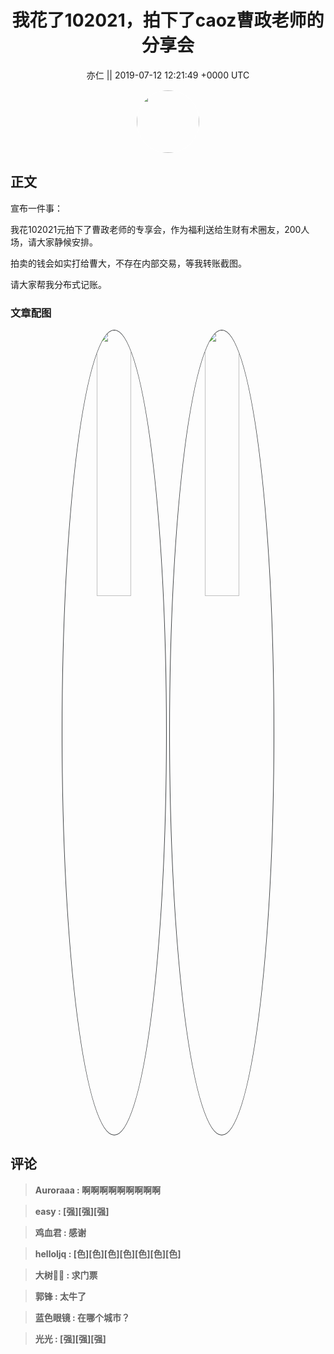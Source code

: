 <h1 align="center">我花了102021，拍下了caoz曹政老师的分享会</h1>




<p align="center">
    <a>亦仁 || 2019-07-12 12:21:49 &#43;0000 UTC</a>
</p>

<div align="center">
    <img src="https://images.zsxq.com/Fn3NQqCN8nuGF86yZPXSbEsl0mb3?e=1590940799&amp;token=kIxbL07-8jAj8w1n4s9zv64FuZZNEATmlU_Vm6zD:pfbNc8W3hS0oYG_hyXXh_rHMHuc=" width="100" height="100" style="border:1px solid;border-radius:50%; color:#ffffff"/>
</div>




## 正文

<div>
宣布一件事： 

我花102021元拍下了曹政老师的专享会，作为福利送给生财有术圈友，200人场，请大家静候安排。

拍卖的钱会如实打给曹大，不存在内部交易，等我转账截图。

请大家帮我分布式记账。
</div>

### 文章配图

<div class="image" align="center">

<img src="https://images.zsxq.com/FnoG8AYSJxSo2Tqjw5yQT6a5MLnx?imageMogr2/auto-orient/thumbnail/800x/format/jpg/blur/1x0/quality/75&amp;e=1590940799&amp;token=kIxbL07-8jAj8w1n4s9zv64FuZZNEATmlU_Vm6zD:OgR4FTv7BKb7hFtDqgdflSiHsjY=" width="33%" height="33%" style="border:1px solid;border-radius:50%; color:#3c3f41"/>

<img src="https://images.zsxq.com/Fpak8WjSlRSwaBoyTJ0KuHE0s53z?imageMogr2/auto-orient/thumbnail/800x/format/jpg/blur/1x0/quality/75&amp;e=1590940799&amp;token=kIxbL07-8jAj8w1n4s9zv64FuZZNEATmlU_Vm6zD:bPm_jllnRNxSbE-W7zxc38ZDhe0=" width="33%" height="33%" style="border:1px solid;border-radius:50%; color:#3c3f41"/>

</div>


## 评论

<div align="left">
<div>

<blockquote >
<span> <strong>Auroraaa : 啊啊啊啊啊啊啊啊啊 </strong></span>
</blockquote>

<blockquote >
<span> <strong>easy : [强][强][强] </strong></span>
</blockquote>

<blockquote >
<span> <strong>鸡血君 : 感谢 </strong></span>
</blockquote>

<blockquote >
<span> <strong>helloljq : [色][色][色][色][色][色][色] </strong></span>
</blockquote>

<blockquote >
<span> <strong>大树🌳🌳 : 求门票 </strong></span>
</blockquote>

<blockquote >
<span> <strong>郭锋 : 太牛了 </strong></span>
</blockquote>

<blockquote >
<span> <strong>蓝色眼镜 : 在哪个城市？ </strong></span>
</blockquote>

<blockquote >
<span> <strong>光光 : [强][强][强] </strong></span>
</blockquote>

</div>
</div>
